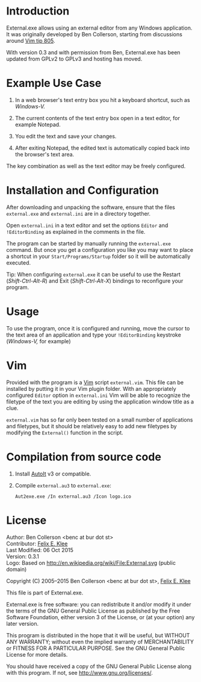 Introduction
============

External.exe allows using an external editor from any Windows application. It
was originally developed by Ben Collerson, starting from discussions around
[Vim tip 805][1].

With version 0.3 and with permission from Ben, External.exe has been updated
from GPLv2 to GPLv3 and hosting has moved.


Example Use Case
================

 1. In a web browser's text entry box you hit a keyboard shortcut, such as
    *Windows-V.*

 2. The current contents of the text entry box open in a text editor, for
    example Notepad.

 3. You edit the text and save your changes.

 4. After exiting Notepad, the edited text is automatically copied back into
    the browser's text area.

The key combination as well as the text editor may be freely configured.


Installation and Configuration
==============================

After downloading and unpacking the software, ensure that the files
`external.exe` and `external.ini` are in a directory together.

Open `external.ini` in a text editor and set the options `Editor` and
`!EditorBinding` as explained in the comments in the file.

The program can be started by manually running the `external.exe` command. But
once you get a configuration you like you may want to place a shortcut in your
`Start/Programs/Startup` folder so it will be automatically executed.

Tip: When configuring `external.exe` it can be useful to use the Restart
(*Shift-Ctrl-Alt-R*) and Exit (*Shift-Ctrl-Alt-X*) bindings to reconfigure your
program.


Usage
=====

To use the program, once it is configured and running, move the cursor to the
text area of an application and type your `!EditorBinding` keystroke
(*Windows-V,* for example)


Vim
===

Provided with the program is a [Vim][2] script `external.vim`. This file can be
installed by putting it in your Vim plugin folder. With an appropriately
configured `Editor` option in `external.ini` Vim will be able to recognize the
filetype of the text you are editing by using the application window title as a
clue.

`external.vim` has so far only been tested on a small number of applications
and filetypes, but it should be relatively easy to add new filetypes by
modifying the `External()` function in the script.


Compilation from source code
============================

 1. Install [AutoIt][3] v3 or compatible.
 
 2. Compile `external.au3` to `external.exe`:
 
        Aut2exe.exe /In external.au3 /Icon logo.ico


License
=======

Author: Ben Collerson &lt;benc at bur dot st&gt;  
Contributor: [Felix E. Klee](mailto:felix.klee@inka.de)  
Last Modified: 06 Oct 2015  
Version: 0.3.1  
Logo: Based on <http://en.wikipedia.org/wiki/File:External.svg> (public domain)

Copyright (C) 2005–2015 Ben Collerson &lt;benc at bur dot st&gt;,
[Felix E. Klee](mailto:felix.klee@inka.de)

This file is part of External.exe.

External.exe is free software: you can redistribute it and/or modify it under
the terms of the GNU General Public License as published by the Free Software
Foundation, either version 3 of the License, or (at your option) any later
version.

This program is distributed in the hope that it will be useful, but WITHOUT ANY
WARRANTY; without even the implied warranty of MERCHANTABILITY or FITNESS FOR A
PARTICULAR PURPOSE. See the GNU General Public License for more details.

You should have received a copy of the GNU General Public License along with
this program. If not, see <http://www.gnu.org/licenses/>.


[1]: http://vim.wikia.com/wiki/VimTip805
[2]: http://vim.sourceforge.net/
[3]: https://en.wikipedia.org/wiki/AutoIt
